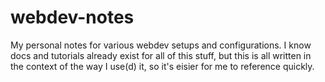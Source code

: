 # webdev-notes
My personal notes for various webdev setups and configurations.
I know docs and tutorials already exist for all of this stuff, but this is all written in the context of the way I use(d) it, so it's eisier for me to reference quickly.
